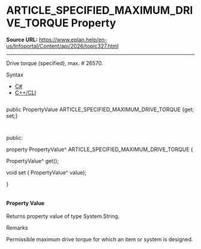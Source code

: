 # ARTICLE_SPECIFIED_MAXIMUM_DRIVE_TORQUE Property

**Source URL:** https://www.eplan.help/en-us/Infoportal/Content/api/2026/topic327.html

---

Drive torque (specified), max. # 26570.

Syntax

- [C#](#i-syntax-CS)
- [C++/CLI](#i-syntax-CPP2005)

```
```
public PropertyValue ARTICLE_SPECIFIED_MAXIMUM_DRIVE_TORQUE {get; set;}
```
```

```
```
public:

property PropertyValue^ ARTICLE_SPECIFIED_MAXIMUM_DRIVE_TORQUE {

   PropertyValue^ get();

   void set (    PropertyValue^ value);

}
```
```

#### Property Value

Returns property value of type System.String.

Remarks

Permissible maximum drive torque for which an item or system is designed.
